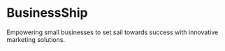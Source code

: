 # BusinessShip
Empowering small businesses to set sail towards success with innovative marketing solutions.
